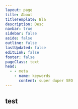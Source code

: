 ```yaml
---
layout: page
title: About
titleTemplate: Bla
description: Desc
navbar: true
sidebar: false
aside: false
outline: false
lastUpdated: false
editLink: false
footer: false
pageClass: text
head:
  - - meta
    - name: keywords
      content: super duper SEO
---
```


## test
